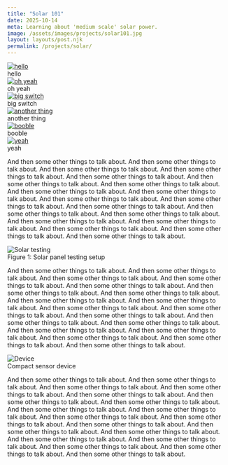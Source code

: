 ```yaml
---
title: "Solar 101"
date: 2025-10-14
meta: Learning about 'medium scale' solar power. 
image: /assets/images/projects/solar101.jpg
layout: layouts/post.njk
permalink: /projects/solar/
---
```


<div class="thumbnail-gallery">

<div class="thumbnail-item">
  <a href="/assets/images/solar/sail-tracker.png">
    <img src="/assets/images/solar/sail-tracker.png" alt="hello">
  </a>
  <div class="thumbnail-caption">hello</div>
</div>

<div class="thumbnail-item">
  <a href="/assets/images/solar/soft-latching-switches.png">
    <img src="/assets/images/solar/soft-latching-switches.png" alt="oh yeah">
  </a>
  <div class="thumbnail-caption">oh yeah</div>
</div>

<div class="thumbnail-item">
  <a href="/assets/images/solar/solar101.jpg">
    <img src="/assets/images/solar/solar101.jpg" alt="big switch">
  </a>
  <div class="thumbnail-caption">big switch</div>
</div>

<div class="thumbnail-item">
  <a href="/assets/images/solar/solar_testing.jpg">
    <img src="/assets/images/solar/solar_testing.jpg" alt="another thing">
  </a>
  <div class="thumbnail-caption">another thing</div>
</div>

<div class="thumbnail-item">
  <a href="/assets/images/solar/test.png">
    <img src="/assets/images/solar/test.png" alt="booble">
  </a>
  <div class="thumbnail-caption">booble</div>
</div>

<div class="thumbnail-item">
  <a href="/assets/images/solar/waterbear-field-school.png">
    <img src="/assets/images/solar/waterbear-field-school.png" alt="yeah">
  </a>
  <div class="thumbnail-caption">yeah</div>
</div>

</div>

And then some other things to talk about. And then some other things to talk about. And then some other things to talk about. And then some other things to talk about. And then some other things to talk about. And then some other things to talk about. And then some other things to talk about. And then some other things to talk about. And then some other things to talk about. And then some other things to talk about.  And then some other things to talk about. And then some other things to talk about. And then some other things to talk about. And then some other things to talk about. And then some other things to talk about. And then some other things to talk about. And then some other things to talk about. And then some other things to talk about. And then some other things to talk about. 

<div class="float-figure float-left">
    <img src="/assets/images/solar/solar_testing.jpg" alt="Solar testing">
    <div class="float-caption">Figure 1: Solar panel testing setup</div>
  </div>

And then some other things to talk about. And then some other things to talk about. And then some other things to talk about. And then some other things to talk about. And then some other things to talk about. And then some other things to talk about. And then some other things to talk about. And then some other things to talk about. And then some other things to talk about. And then some other things to talk about.  And then some other things to talk about. And then some other things to talk about. And then some other things to talk about. And then some other things to talk about. And then some other things to talk about. And then some other things to talk about. And then some other things to talk about. And then some other things to talk about. And then some other things to talk about. 

  <div class="float-figure float-right float-small">
    <img src="/assets/images/solar/solar_testing.jpg" alt="Device">
    <div class="float-caption">Compact sensor device</div>
  </div>

And then some other things to talk about. And then some other things to talk about. And then some other things to talk about. And then some other things to talk about. And then some other things to talk about. And then some other things to talk about. And then some other things to talk about. And then some other things to talk about. And then some other things to talk about. And then some other things to talk about.  And then some other things to talk about. And then some other things to talk about. And then some other things to talk about. And then some other things to talk about. And then some other things to talk about. And then some other things to talk about. And then some other things to talk about. And then some other things to talk about. And then some other things to talk about. 

